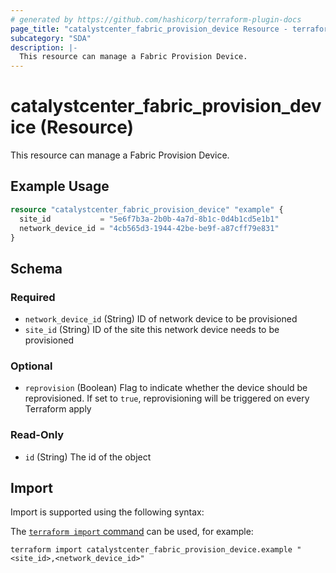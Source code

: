 ```yaml
---
# generated by https://github.com/hashicorp/terraform-plugin-docs
page_title: "catalystcenter_fabric_provision_device Resource - terraform-provider-catalystcenter"
subcategory: "SDA"
description: |-
  This resource can manage a Fabric Provision Device.
---
```


# catalystcenter_fabric_provision_device (Resource)

This resource can manage a Fabric Provision Device.

## Example Usage

```terraform
resource "catalystcenter_fabric_provision_device" "example" {
  site_id           = "5e6f7b3a-2b0b-4a7d-8b1c-0d4b1cd5e1b1"
  network_device_id = "4cb565d3-1944-42be-be9f-a87cff79e831"
}
```

<!-- schema generated by tfplugindocs -->
## Schema

### Required

- `network_device_id` (String) ID of network device to be provisioned
- `site_id` (String) ID of the site this network device needs to be provisioned

### Optional

- `reprovision` (Boolean) Flag to indicate whether the device should be reprovisioned. If set to `true`, reprovisioning will be triggered on every Terraform apply

### Read-Only

- `id` (String) The id of the object

## Import

Import is supported using the following syntax:

The [`terraform import` command](https://developer.hashicorp.com/terraform/cli/commands/import) can be used, for example:

```shell
terraform import catalystcenter_fabric_provision_device.example "<site_id>,<network_device_id>"
```
